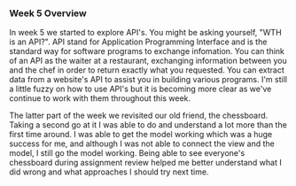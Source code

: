 ### Week 5 Overview
In week 5 we started to explore API's. You might be asking yourself, "WTH is an API?". API stand for Application Programming Interface and is the standard way for software programs to exchange infomation. You can think of an API as the waiter at a restaurant, exchanging information between you and the chef in order to return exactly what you requested. You can extract data from a website's API to assist you in building various programs. I'm still a little fuzzy on how to use API's but it is becoming more clear as we've continue to work with them throughout this week.

The latter part of the week we revisited our old friend, the chessboard. Taking a second go at it I was able to do and understand a lot more than the first time around. I was able to get the model working which was a huge success for me, and although I was not able to connect the view and the model, I still go the model working. Being able to see everyone's chessboard during assignment review helped me better understand what I did wrong and what approaches I should try next time.
